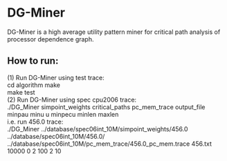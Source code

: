 # DG-Miner  
DG-Miner is a high average utility pattern miner for critical path analysis of processor dependence graph.  
  
## How to run:  
(1) Run DG-Miner using test trace:    
cd algorithm
make    
make test    
(2) Run DG-Miner using spec cpu2006 trace:    
./DG\_Miner simpoint\_weights critical\_paths pc\_mem\_trace output\_file minpau minu u minpecu minlen maxlen    
i.e. run 456.0 trace:    
./DG\_Miner ../database/spec06int\_10M/simpoint\_weights/456.0 ../database/spec06int\_10M/456.0/ ../database/spec06int\_10M/pc\_mem\_trace/456.0\_pc\_mem.trace 456.txt 10000 0 2 100 2 10  
